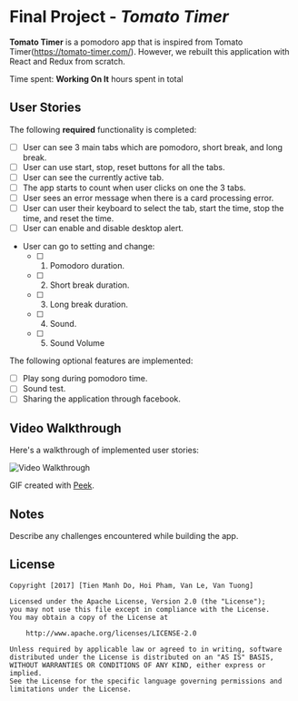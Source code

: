 # Final Project - *Tomato Timer*

**Tomato Timer** is a pomodoro app that is inspired from Tomato Timer(https://tomato-timer.com/). However, we rebuilt this application with React and Redux from scratch.

Time spent: **Working On It** hours spent in total

## User Stories

The following **required** functionality is completed:
- [ ] User can see 3 main tabs which are pomodoro, short break, and long break.
- [ ] User can use start, stop, reset buttons for all the tabs.
- [ ] User can see the currently active tab.
- [ ] The app starts to count when user clicks on one the 3 tabs.
- [ ] User sees an error message when there is a card processing error.
- [ ] User can user their keyboard to select the tab, start the time, stop the time, and reset the time.
- [ ] User can enable and disable desktop alert.
- User can go to setting and change:
  - [ ] 1. Pomodoro duration.
  - [ ] 2. Short break duration.
  - [ ] 3. Long break duration.
  - [ ] 4. Sound.
  - [ ] 5. Sound Volume

     
The following optional features are implemented:
- [ ] Play song during pomodoro time.
- [ ] Sound test.
- [ ] Sharing the application through facebook.

## Video Walkthrough

Here's a walkthrough of implemented user stories:

<img src='https://github.com/domanhtien2011/TomatoTimer' title='Video Walkthrough' width='' alt='Video Walkthrough' />

GIF created with [Peek](https://github.com/phw/peek).



## Notes

Describe any challenges encountered while building the app.


## License

    Copyright [2017] [Tien Manh Do, Hoi Pham, Van Le, Van Tuong]

    Licensed under the Apache License, Version 2.0 (the "License");
    you may not use this file except in compliance with the License.
    You may obtain a copy of the License at

        http://www.apache.org/licenses/LICENSE-2.0

    Unless required by applicable law or agreed to in writing, software
    distributed under the License is distributed on an "AS IS" BASIS,
    WITHOUT WARRANTIES OR CONDITIONS OF ANY KIND, either express or implied.
    See the License for the specific language governing permissions and
    limitations under the License.